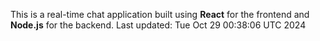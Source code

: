 This is a real-time chat application built using **React** for the frontend and **Node.js** for the backend.
Last updated: Tue Oct 29 00:38:06 UTC 2024
